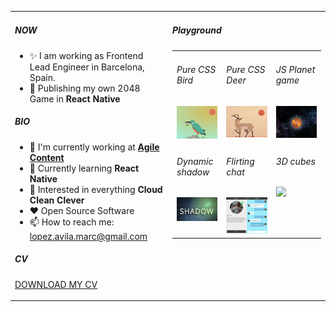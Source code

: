 <table width="100% !important"><tr><td valign="top" width="50%">

##### NOW

- ✨ I am working as Frontend Lead Engineer in Barcelona, Spain.
- 🎯 Publishing my own 2048 Game in **React Native**

##### BIO

- 🏢 I'm currently working at [**Agile Content**](https://www.agilecontent.com)
- 🌱 Currently learning **React Native**
- 🧐 Interested in everything **Cloud Clean Clever**
- ❤️ Open Source Software
- 📫 How to reach me: lopez.avila.marc@gmail.com
    
##### CV
[DOWNLOAD MY CV](https://github.com/MarcLopezAvila/pure-css-deer/blob/master/img/preview.png)

</td><td valign="top" width="50%">

##### Playground
    
<table><tr><td valign="top" width="33%">
  
###### Pure CSS Bird
<img src="https://github.com/MarcLopezAvila/pure-css-bird/blob/master/img/bird.png?raw=true" width="100">

</td>

<td valign="top" width="33%">

###### Pure CSS Deer
<img src="https://github.com/MarcLopezAvila/pure-css-deer/blob/master/img/preview.png?raw=true" width="100">

</td>

<td valign="top" width="33%">

###### JS Planet game
<img src="https://github.com/MarcLopezAvila/planet-defense-game/blob/master/img/game.png?raw=true" width="100">

</td>

</tr><tr><td valign="top" width="33%">
  
###### Dynamic shadow
<img src="https://github.com/MarcLopezAvila/js-dynamic-shadow/blob/master/img/preview.png?raw=true" width="100">

</td>

<td valign="top" width="33%">

###### Flirting chat
<img src="https://github.com/MarcLopezAvila/flirting-chat-demo/blob/master/img/preview.jpg?raw=true" width="100">

</td>

<td valign="top" width="33%">

###### 3D cubes
<img src="https://github.com/MarcLopezAvila/pure-css-3d-cubes/blob/master/img/preview.png?raw=true" width="100">

</td></tr></table>

</td></tr></table>
